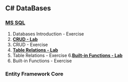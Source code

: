 ## C# DataBases

### [**MS SQL**](https://github.com/polinadrumeva/SoftUni-CSharp-Developer-All-courses/tree/main/C%23%20DB/MS%20SQL)

1. Databases Introduction - Exercise
2. [**CRUD - Lab**](https://github.com/polinadrumeva/SoftUni-CSharp-Developer-All-courses/tree/main/C%23%20DB/MS%20SQL/CRUD%20-%20Lab)
3. CRUD - Exercise
4. [**Table Relations - Lab**](https://github.com/polinadrumeva/SoftUni-CSharp-Developer-All-courses/tree/main/C%23%20DB/MS%20SQL/Table%20Relations%20-%20Lab)
5. Table Relations - Exercise
6.[**Built-in Functions - Lab**](https://github.com/polinadrumeva/SoftUni-CSharp-Developer-All-courses/tree/main/C%23%20DB/MS%20SQL/Built-in%20Functions%20-%20Lab)
7. Built-in Functions - Exercise


### Entity Framework Core
